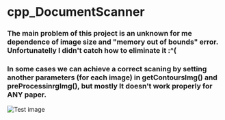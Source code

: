 # cpp_DocumentScanner
### The main problem of this project is an unknown for me dependence of image size and "memory out of bounds" error. Unfortunatelly I didn't catch how to eliminate it :^(
### In some cases we can achieve a correct scaning by setting another parameters (for each image) in getContoursImg() and preProcessinrgImg(), but mostly It doesn't work properly for ANY paper.
<image src="/CppDocScanner/test1_img.jpg" alt="Test image">
